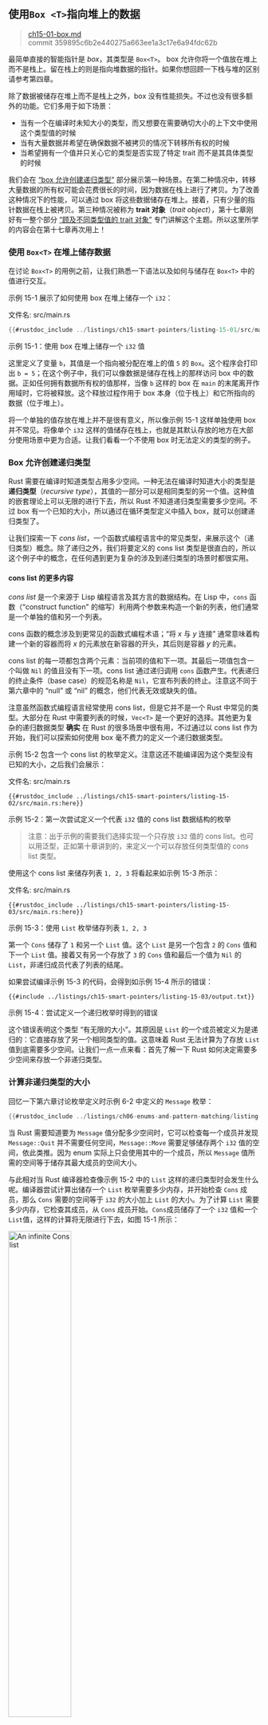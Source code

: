 ## 使用`Box <T>`指向堆上的数据

> [ch15-01-box.md](https://github.com/rust-lang/book/blob/main/src/ch15-01-box.md) <br>
> commit 359895c6b2e440275a663ee1a3c17e6a94fdc62b

最简单直接的智能指针是 _box_，其类型是 `Box<T>`。 box 允许你将一个值放在堆上而不是栈上。留在栈上的则是指向堆数据的指针。如果你想回顾一下栈与堆的区别请参考第四章。

除了数据被储存在堆上而不是栈上之外，box 没有性能损失。不过也没有很多额外的功能。它们多用于如下场景：

* 当有一个在编译时未知大小的类型，而又想要在需要确切大小的上下文中使用这个类型值的时候
* 当有大量数据并希望在确保数据不被拷贝的情况下转移所有权的时候
* 当希望拥有一个值并只关心它的类型是否实现了特定 trait 而不是其具体类型的时候

我们会在 [“box 允许创建递归类型”](#box-允许创建递归类型) 部分展示第一种场景。在第二种情况中，转移大量数据的所有权可能会花费很长的时间，因为数据在栈上进行了拷贝。为了改善这种情况下的性能，可以通过 box 将这些数据储存在堆上。接着，只有少量的指针数据在栈上被拷贝。第三种情况被称为 **trait 对象**（_trait object_），第十七章刚好有一整个部分 [“顾及不同类型值的 trait 对象”][trait-objects] 专门讲解这个主题。所以这里所学的内容会在第十七章再次用上！

### 使用 `Box<T>` 在堆上储存数据

在讨论 `Box<T>` 的用例之前，让我们熟悉一下语法以及如何与储存在 `Box<T>` 中的值进行交互。

示例 15-1 展示了如何使用 box 在堆上储存一个 `i32`：

<span class="filename">文件名: src/main.rs</span>

```rust
{{#rustdoc_include ../listings/ch15-smart-pointers/listing-15-01/src/main.rs}}
```

<span class="caption">示例 15-1：使用 box 在堆上储存一个 `i32` 值</span>

这里定义了变量 `b`，其值是一个指向被分配在堆上的值 `5` 的 `Box`。这个程序会打印出 `b = 5`；在这个例子中，我们可以像数据是储存在栈上的那样访问 box 中的数据。正如任何拥有数据所有权的值那样，当像 `b` 这样的 box 在 `main` 的末尾离开作用域时，它将被释放。这个释放过程作用于 box 本身（位于栈上）和它所指向的数据（位于堆上）。

将一个单独的值存放在堆上并不是很有意义，所以像示例 15-1 这样单独使用 box 并不常见。将像单个 `i32` 这样的值储存在栈上，也就是其默认存放的地方在大部分使用场景中更为合适。让我们看看一个不使用 box 时无法定义的类型的例子。

### Box 允许创建递归类型

Rust 需要在编译时知道类型占用多少空间。一种无法在编译时知道大小的类型是 **递归类型**（_recursive type_），其值的一部分可以是相同类型的另一个值。这种值的嵌套理论上可以无限的进行下去，所以 Rust 不知道递归类型需要多少空间。不过 box 有一个已知的大小，所以通过在循环类型定义中插入 box，就可以创建递归类型了。

让我们探索一下 _cons list_，一个函数式编程语言中的常见类型，来展示这个（递归类型）概念。除了递归之外，我们将要定义的 cons list 类型是很直白的，所以这个例子中的概念，在任何遇到更为复杂的涉及到递归类型的场景时都很实用。

#### cons list 的更多内容

_cons list_ 是一个来源于 Lisp 编程语言及其方言的数据结构。在 Lisp 中，`cons` 函数（“construct function" 的缩写）利用两个参数来构造一个新的列表，他们通常是一个单独的值和另一个列表。

cons 函数的概念涉及到更常见的函数式编程术语；“将 _x_ 与 _y_ 连接” 通常意味着构建一个新的容器而将 _x_ 的元素放在新容器的开头，其后则是容器 _y_ 的元素。

cons list 的每一项都包含两个元素：当前项的值和下一项。其最后一项值包含一个叫做 `Nil` 的值且没有下一项。cons list 通过递归调用 `cons` 函数产生。代表递归的终止条件（base case）的规范名称是 `Nil`，它宣布列表的终止。注意这不同于第六章中的 “null” 或 “nil” 的概念，他们代表无效或缺失的值。

注意虽然函数式编程语言经常使用 cons list，但是它并不是一个 Rust 中常见的类型。大部分在 Rust 中需要列表的时候，`Vec<T>` 是一个更好的选择。其他更为复杂的递归数据类型 **确实** 在 Rust 的很多场景中很有用，不过通过以 cons list 作为开始，我们可以探索如何使用 box 毫不费力的定义一个递归数据类型。

示例 15-2 包含一个 cons list 的枚举定义。注意这还不能编译因为这个类型没有已知的大小，之后我们会展示：

<span class="filename">文件名: src/main.rs</span>

```rust,ignore,does_not_compile
{{#rustdoc_include ../listings/ch15-smart-pointers/listing-15-02/src/main.rs:here}}
```

<span class="caption">示例 15-2：第一次尝试定义一个代表 `i32` 值的 cons list 数据结构的枚举</span>

> 注意：出于示例的需要我们选择实现一个只存放 `i32` 值的 cons list。也可以用泛型，正如第十章讲到的，来定义一个可以存放任何类型值的 cons list 类型。

使用这个 cons list 来储存列表 `1, 2, 3` 将看起来如示例 15-3 所示：

<span class="filename">文件名: src/main.rs</span>

```rust,ignore,does_not_compile
{{#rustdoc_include ../listings/ch15-smart-pointers/listing-15-03/src/main.rs:here}}
```

<span class="caption">示例 15-3：使用 `List` 枚举储存列表 `1, 2, 3`</span>

第一个 `Cons` 储存了 `1` 和另一个 `List` 值。这个 `List` 是另一个包含 `2` 的 `Cons` 值和下一个 `List` 值。接着又有另一个存放了 `3` 的 `Cons` 值和最后一个值为 `Nil` 的 `List`，非递归成员代表了列表的结尾。

如果尝试编译示例 15-3 的代码，会得到如示例 15-4 所示的错误：

```console
{{#include ../listings/ch15-smart-pointers/listing-15-03/output.txt}}
```

<span class="caption">示例 15-4：尝试定义一个递归枚举时得到的错误</span>

这个错误表明这个类型 “有无限的大小”。其原因是 `List` 的一个成员被定义为是递归的：它直接存放了另一个相同类型的值。这意味着 Rust 无法计算为了存放 `List` 值到底需要多少空间。让我们一点一点来看：首先了解一下 Rust 如何决定需要多少空间来存放一个非递归类型。

### 计算非递归类型的大小

回忆一下第六章讨论枚举定义时示例 6-2 中定义的 `Message` 枚举：

```rust
{{#rustdoc_include ../listings/ch06-enums-and-pattern-matching/listing-06-02/src/main.rs:here}}
```

当 Rust 需要知道要为 `Message` 值分配多少空间时，它可以检查每一个成员并发现 `Message::Quit` 并不需要任何空间，`Message::Move` 需要足够储存两个 `i32` 值的空间，依此类推。因为 enum 实际上只会使用其中的一个成员，所以 `Message` 值所需的空间等于储存其最大成员的空间大小。

与此相对当 Rust 编译器检查像示例 15-2 中的 `List` 这样的递归类型时会发生什么呢。编译器尝试计算出储存一个 `List` 枚举需要多少内存，并开始检查 `Cons` 成员，那么 `Cons` 需要的空间等于 `i32` 的大小加上 `List` 的大小。为了计算 `List` 需要多少内存，它检查其成员，从 `Cons` 成员开始。`Cons`成员储存了一个 `i32` 值和一个`List`值，这样的计算将无限进行下去，如图 15-1 所示：

<img alt="An infinite Cons list" src="img/trpl15-01.svg" class="center" style="width: 50%;" />

<span class="caption">图 15-1：一个包含无限个 `Cons` 成员的无限 `List`</span>

### 使用 `Box<T>` 给递归类型一个已知的大小

Rust 无法计算出要为定义为递归的类型分配多少空间，所以编译器给出了示例 15-4 中的错误。这个错误也包括了有用的建议：

```text
help: insert some indirection (e.g., a `Box`, `Rc`, or `&`) to make `List` representable
  |
2 |     Cons(i32, Box<List>),
  |               ^^^^    ^
```

在建议中，“indirection” 意味着不同于直接储存一个值，我们将间接的储存一个指向值的指针。

因为 `Box<T>` 是一个指针，我们总是知道它需要多少空间：指针的大小并不会根据其指向的数据量而改变。这意味着可以将 `Box` 放入 `Cons` 成员中而不是直接存放另一个 `List` 值。`Box` 会指向另一个位于堆上的 `List` 值，而不是存放在 `Cons` 成员中。从概念上讲，我们仍然有一个通过在其中 “存放” 其他列表创建的列表，不过现在实现这个概念的方式更像是一个项挨着另一项，而不是一项包含另一项。

我们可以修改示例 15-2 中 `List` 枚举的定义和示例 15-3 中对 `List` 的应用，如示例 15-65 所示，这是可以编译的：

<span class="filename">文件名: src/main.rs</span>

```rust
{{#rustdoc_include ../listings/ch15-smart-pointers/listing-15-05/src/main.rs}}
```

<span class="caption">示例 15-5：为了拥有已知大小而使用 `Box<T>` 的 `List` 定义</span>

`Cons` 成员将会需要一个 `i32` 的大小加上储存 box 指针数据的空间。`Nil` 成员不储存值，所以它比 `Cons` 成员需要更少的空间。现在我们知道了任何 `List` 值最多需要一个 `i32` 加上 box 指针数据的大小。通过使用 box ，打破了这无限递归的连锁，这样编译器就能够计算出储存 `List` 值需要的大小了。图 15-2 展示了现在 `Cons` 成员看起来像什么：

<img alt="A finite Cons list" src="img/trpl15-02.svg" class="center" />

<span class="caption">图 15-2：因为 `Cons` 存放一个 `Box` 所以 `List` 不是无限大小的了</span>

box 只提供了间接存储和堆分配；他们并没有任何其他特殊的功能，比如我们将会见到的其他智能指针。它们也没有这些特殊功能带来的性能损失，所以他们可以用于像 cons list 这样间接存储是唯一所需功能的场景。我们还将在第十七章看到 box 的更多应用场景。

`Box<T>` 类型是一个智能指针，因为它实现了 `Deref` trait，它允许 `Box<T>` 值被当作引用对待。当 `Box<T>` 值离开作用域时，由于 `Box<T>` 类型 `Drop` trait 的实现，box 所指向的堆数据也会被清除。让我们更详细的探索一下这两个 trait。这两个 trait 对于在本章余下讨论的其他智能指针所提供的功能中，将会更为重要。

[trait-objects]: ch17-02-trait-objects.html#为使用不同类型的值而设计的-trait-对象
